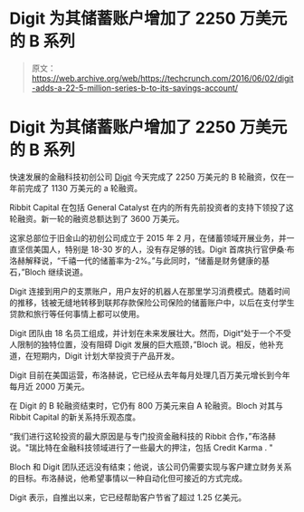 # Digit 为其储蓄账户增加了 2250 万美元的 B 系列 

> 原文：<https://web.archive.org/web/https://techcrunch.com/2016/06/02/digit-adds-a-22-5-million-series-b-to-its-savings-account/>

# Digit 为其储蓄账户增加了 2250 万美元的 B 系列

快速发展的金融科技初创公司 [Digit](https://web.archive.org/web/20230129104428/https://digit.co/) 今天完成了 2250 万美元的 B 轮融资，仅在一年前完成了 1130 万美元的 a 轮融资。

Ribbit Capital 在包括 General Catalyst 在内的所有先前投资者的支持下领投了这轮融资。新一轮的融资总额达到了 3600 万美元。

这家总部位于旧金山的初创公司成立于 2015 年 2 月，在储蓄领域开展业务，并一直坚信美国人，特别是 18-30 岁的人，没有存足够的钱。Digit 首席执行官伊桑·布洛赫解释说，“千禧一代的储蓄率为-2%。”与此同时，“储蓄是财务健康的基石，”Bloch 继续说道。

Digit 连接到用户的支票账户，用户友好的机器人在那里学习消费模式。随着时间的推移，钱被无缝地转移到联邦存款保险公司保险的储蓄账户中，以后在支付学生贷款和旅行等任何事情上都可以使用。

Digit 团队由 18 名员工组成，并计划在未来发展壮大。然而，Digit“处于一个不受人限制的独特位置，没有阻碍 Digit 发展的巨大瓶颈，”Bloch 说。相反，他补充道，在短期内，Digit 计划大举投资于产品开发。

Digit 目前在美国运营，布洛赫说，它已经从去年每月处理几百万美元增长到今年每月近 2000 万美元。

在 Digit 的 B 轮融资结束时，它仍有 800 万美元来自 A 轮融资。Bloch 对其与 Ribbit Capital 的新关系持乐观态度。

“我们进行这轮投资的最大原因是与专门投资金融科技的 Ribbit 合作，”布洛赫说。"瑞比特在金融科技领域进行了一些最大的押注，包括 Credit Karma . "

Bloch 和 Digit 团队还远没有结束；他说，该公司仍需要实现与客户建立财务关系的目标。布洛赫说，他希望事情以一种自动化但可接近的方式完成。

Digit 表示，自推出以来，它已经帮助客户节省了超过 1.25 亿美元。